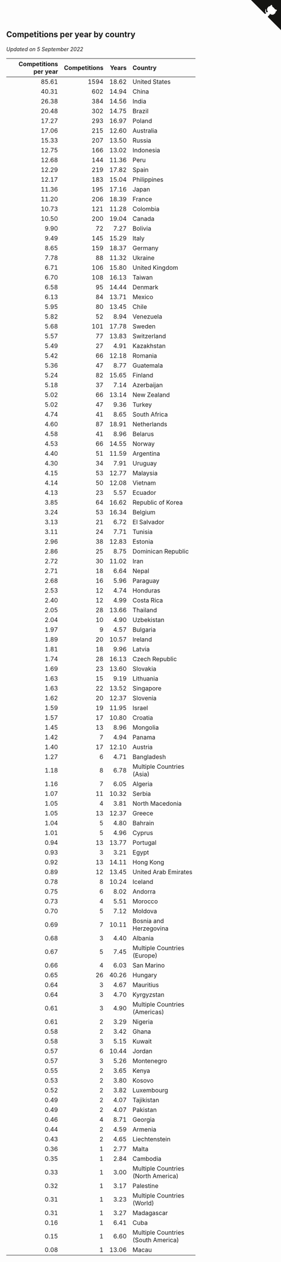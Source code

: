 ## Competitions per year by country

*Updated on  5 September 2022*

| Competitions per year | Competitions | Years | Country |
| ---: | ---: | ---: | :--- |
| 85.61 | 1594 | 18.62 | United States |
| 40.31 | 602 | 14.94 | China |
| 26.38 | 384 | 14.56 | India |
| 20.48 | 302 | 14.75 | Brazil |
| 17.27 | 293 | 16.97 | Poland |
| 17.06 | 215 | 12.60 | Australia |
| 15.33 | 207 | 13.50 | Russia |
| 12.75 | 166 | 13.02 | Indonesia |
| 12.68 | 144 | 11.36 | Peru |
| 12.29 | 219 | 17.82 | Spain |
| 12.17 | 183 | 15.04 | Philippines |
| 11.36 | 195 | 17.16 | Japan |
| 11.20 | 206 | 18.39 | France |
| 10.73 | 121 | 11.28 | Colombia |
| 10.50 | 200 | 19.04 | Canada |
| 9.90 | 72 | 7.27 | Bolivia |
| 9.49 | 145 | 15.29 | Italy |
| 8.65 | 159 | 18.37 | Germany |
| 7.78 | 88 | 11.32 | Ukraine |
| 6.71 | 106 | 15.80 | United Kingdom |
| 6.70 | 108 | 16.13 | Taiwan |
| 6.58 | 95 | 14.44 | Denmark |
| 6.13 | 84 | 13.71 | Mexico |
| 5.95 | 80 | 13.45 | Chile |
| 5.82 | 52 | 8.94 | Venezuela |
| 5.68 | 101 | 17.78 | Sweden |
| 5.57 | 77 | 13.83 | Switzerland |
| 5.49 | 27 | 4.91 | Kazakhstan |
| 5.42 | 66 | 12.18 | Romania |
| 5.36 | 47 | 8.77 | Guatemala |
| 5.24 | 82 | 15.65 | Finland |
| 5.18 | 37 | 7.14 | Azerbaijan |
| 5.02 | 66 | 13.14 | New Zealand |
| 5.02 | 47 | 9.36 | Turkey |
| 4.74 | 41 | 8.65 | South Africa |
| 4.60 | 87 | 18.91 | Netherlands |
| 4.58 | 41 | 8.96 | Belarus |
| 4.53 | 66 | 14.55 | Norway |
| 4.40 | 51 | 11.59 | Argentina |
| 4.30 | 34 | 7.91 | Uruguay |
| 4.15 | 53 | 12.77 | Malaysia |
| 4.14 | 50 | 12.08 | Vietnam |
| 4.13 | 23 | 5.57 | Ecuador |
| 3.85 | 64 | 16.62 | Republic of Korea |
| 3.24 | 53 | 16.34 | Belgium |
| 3.13 | 21 | 6.72 | El Salvador |
| 3.11 | 24 | 7.71 | Tunisia |
| 2.96 | 38 | 12.83 | Estonia |
| 2.86 | 25 | 8.75 | Dominican Republic |
| 2.72 | 30 | 11.02 | Iran |
| 2.71 | 18 | 6.64 | Nepal |
| 2.68 | 16 | 5.96 | Paraguay |
| 2.53 | 12 | 4.74 | Honduras |
| 2.40 | 12 | 4.99 | Costa Rica |
| 2.05 | 28 | 13.66 | Thailand |
| 2.04 | 10 | 4.90 | Uzbekistan |
| 1.97 | 9 | 4.57 | Bulgaria |
| 1.89 | 20 | 10.57 | Ireland |
| 1.81 | 18 | 9.96 | Latvia |
| 1.74 | 28 | 16.13 | Czech Republic |
| 1.69 | 23 | 13.60 | Slovakia |
| 1.63 | 15 | 9.19 | Lithuania |
| 1.63 | 22 | 13.52 | Singapore |
| 1.62 | 20 | 12.37 | Slovenia |
| 1.59 | 19 | 11.95 | Israel |
| 1.57 | 17 | 10.80 | Croatia |
| 1.45 | 13 | 8.96 | Mongolia |
| 1.42 | 7 | 4.94 | Panama |
| 1.40 | 17 | 12.10 | Austria |
| 1.27 | 6 | 4.71 | Bangladesh |
| 1.18 | 8 | 6.78 | Multiple Countries (Asia) |
| 1.16 | 7 | 6.05 | Algeria |
| 1.07 | 11 | 10.32 | Serbia |
| 1.05 | 4 | 3.81 | North Macedonia |
| 1.05 | 13 | 12.37 | Greece |
| 1.04 | 5 | 4.80 | Bahrain |
| 1.01 | 5 | 4.96 | Cyprus |
| 0.94 | 13 | 13.77 | Portugal |
| 0.93 | 3 | 3.21 | Egypt |
| 0.92 | 13 | 14.11 | Hong Kong |
| 0.89 | 12 | 13.45 | United Arab Emirates |
| 0.78 | 8 | 10.24 | Iceland |
| 0.75 | 6 | 8.02 | Andorra |
| 0.73 | 4 | 5.51 | Morocco |
| 0.70 | 5 | 7.12 | Moldova |
| 0.69 | 7 | 10.11 | Bosnia and Herzegovina |
| 0.68 | 3 | 4.40 | Albania |
| 0.67 | 5 | 7.45 | Multiple Countries (Europe) |
| 0.66 | 4 | 6.03 | San Marino |
| 0.65 | 26 | 40.26 | Hungary |
| 0.64 | 3 | 4.67 | Mauritius |
| 0.64 | 3 | 4.70 | Kyrgyzstan |
| 0.61 | 3 | 4.90 | Multiple Countries (Americas) |
| 0.61 | 2 | 3.29 | Nigeria |
| 0.58 | 2 | 3.42 | Ghana |
| 0.58 | 3 | 5.15 | Kuwait |
| 0.57 | 6 | 10.44 | Jordan |
| 0.57 | 3 | 5.26 | Montenegro |
| 0.55 | 2 | 3.65 | Kenya |
| 0.53 | 2 | 3.80 | Kosovo |
| 0.52 | 2 | 3.82 | Luxembourg |
| 0.49 | 2 | 4.07 | Tajikistan |
| 0.49 | 2 | 4.07 | Pakistan |
| 0.46 | 4 | 8.71 | Georgia |
| 0.44 | 2 | 4.59 | Armenia |
| 0.43 | 2 | 4.65 | Liechtenstein |
| 0.36 | 1 | 2.77 | Malta |
| 0.35 | 1 | 2.84 | Cambodia |
| 0.33 | 1 | 3.00 | Multiple Countries (North America) |
| 0.32 | 1 | 3.17 | Palestine |
| 0.31 | 1 | 3.23 | Multiple Countries (World) |
| 0.31 | 1 | 3.27 | Madagascar |
| 0.16 | 1 | 6.41 | Cuba |
| 0.15 | 1 | 6.60 | Multiple Countries (South America) |
| 0.08 | 1 | 13.06 | Macau |


<a href="https://github.com/jonatanklosko/wca_statistics" class="github-corner" aria-label="View source on Github"><svg width="80" height="80" viewBox="0 0 250 250" style="fill:#151513; color:#fff; position: absolute; top: 0; border: 0; right: 0;" aria-hidden="true"><path d="M0,0 L115,115 L130,115 L142,142 L250,250 L250,0 Z"></path><path d="M128.3,109.0 C113.8,99.7 119.0,89.6 119.0,89.6 C122.0,82.7 120.5,78.6 120.5,78.6 C119.2,72.0 123.4,76.3 123.4,76.3 C127.3,80.9 125.5,87.3 125.5,87.3 C122.9,97.6 130.6,101.9 134.4,103.2" fill="currentColor" style="transform-origin: 130px 106px;" class="octo-arm"></path><path d="M115.0,115.0 C114.9,115.1 118.7,116.5 119.8,115.4 L133.7,101.6 C136.9,99.2 139.9,98.4 142.2,98.6 C133.8,88.0 127.5,74.4 143.8,58.0 C148.5,53.4 154.0,51.2 159.7,51.0 C160.3,49.4 163.2,43.6 171.4,40.1 C171.4,40.1 176.1,42.5 178.8,56.2 C183.1,58.6 187.2,61.8 190.9,65.4 C194.5,69.0 197.7,73.2 200.1,77.6 C213.8,80.2 216.3,84.9 216.3,84.9 C212.7,93.1 206.9,96.0 205.4,96.6 C205.1,102.4 203.0,107.8 198.3,112.5 C181.9,128.9 168.3,122.5 157.7,114.1 C157.9,116.9 156.7,120.9 152.7,124.9 L141.0,136.5 C139.8,137.7 141.6,141.9 141.8,141.8 Z" fill="currentColor" class="octo-body"></path></svg></a><style>.github-corner:hover .octo-arm{animation:octocat-wave 560ms ease-in-out}@keyframes octocat-wave{0%,100%{transform:rotate(0)}20%,60%{transform:rotate(-25deg)}40%,80%{transform:rotate(10deg)}}@media (max-width:500px){.github-corner:hover .octo-arm{animation:none}.github-corner .octo-arm{animation:octocat-wave 560ms ease-in-out}}</style>
